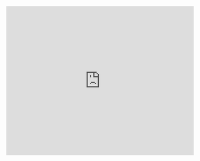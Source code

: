<iframe src="https://docs.google.com/spreadsheets/d/e/2PACX-1vS4tzHNUumihx1Pf-QtkPPEzRQR6r53PFMxwHKHdbrDyQ2ETeqolS8CmQdIMZMNkikjTEBova4Cf67A/pubhtml?gid=2004121657&&range=A1%3AI44&single=true&widget=false&headers=false&chrome=false" height="400" width="100%" style="border-width:0px;"></iframe>
